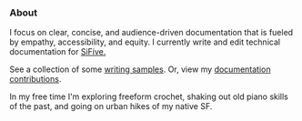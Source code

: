### About

I focus on clear, concise, and audience-driven documentation that is fueled by empathy, accessibility, and equity. I currently write and edit technical documentation for [SiFive.](https://www.sifive.com)

See a collection of some [writing samples](samples/README.md).
Or, view my [documentation contributions](https://github.com/aisha-w).

In my free time I'm exploring freeform crochet, shaking out old piano skills of the past, and going on urban hikes of my native SF.
